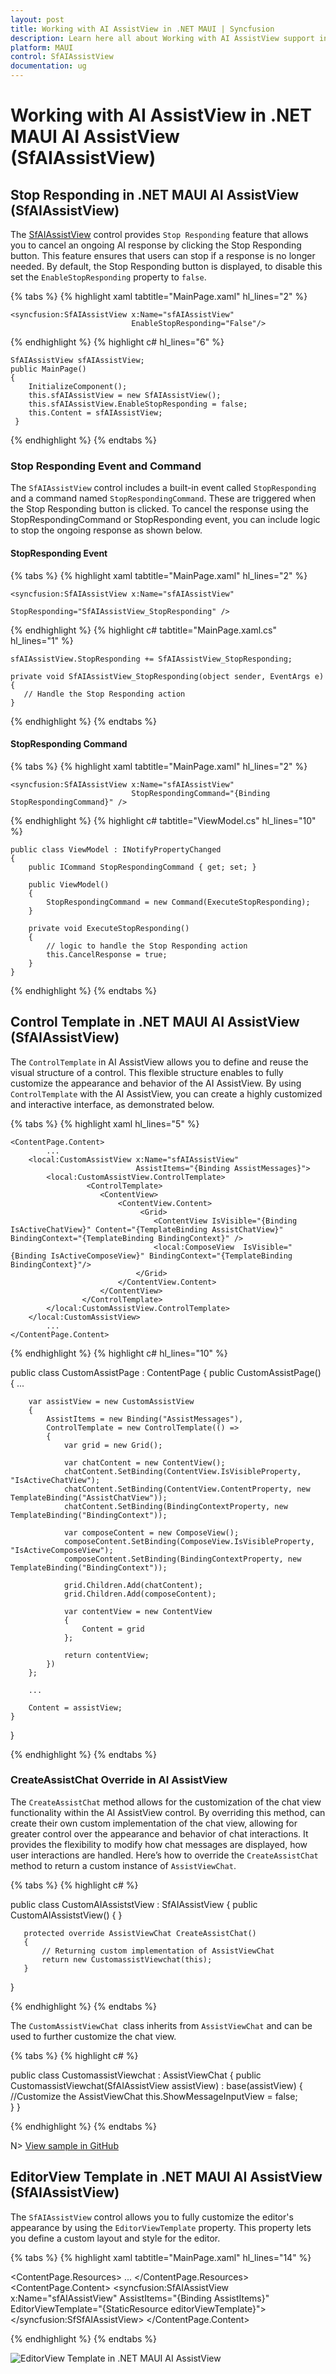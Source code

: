 ```yaml
---
layout: post
title: Working with AI AssistView in .NET MAUI | Syncfusion
description: Learn here all about Working with AI AssistView support in Syncfusion .NET MAUI  AI AssistView control and more.
platform: MAUI
control: SfAIAssistView
documentation: ug
---
```


# Working with AI AssistView in .NET MAUI AI AssistView (SfAIAssistView)

## Stop Responding in .NET MAUI AI AssistView (SfAIAssistView)

The [SfAIAssistView](https://help.syncfusion.com/cr/maui/Syncfusion.Maui.AIAssistView.SfAIAssistView.html) control provides `Stop Responding` feature that allows you to cancel an ongoing AI response by clicking the Stop Responding button. This feature ensures that users can stop if a response is no longer needed.
By default, the Stop Responding button is displayed, to disable this set the `EnableStopResponding` property to `false`.

{% tabs %}
{% highlight xaml tabtitle="MainPage.xaml" hl_lines="2" %}

    <syncfusion:SfAIAssistView x:Name="sfAIAssistView"
                               EnableStopResponding="False"/>  

{% endhighlight %} 
{% highlight c# hl_lines="6" %}

    SfAIAssistView sfAIAssistView; 
    public MainPage() 
    { 
        InitializeComponent(); 
        this.sfAIAssistView = new SfAIAssistView();
        this.sfAIAssistView.EnableStopResponding = false;
        this.Content = sfAIAssistView; 
     } 

{% endhighlight %}
{% endtabs %}

### Stop Responding Event and Command

The `SfAIAssistView` control includes a built-in event called `StopResponding` and a command named `StopRespondingCommand`. These are triggered when the Stop Responding button is clicked.
To cancel the response using the StopRespondingCommand or StopResponding event, you can include logic to stop the ongoing response as shown below. 

#### StopResponding Event

{% tabs %}
{% highlight xaml tabtitle="MainPage.xaml" hl_lines="2" %}

    <syncfusion:SfAIAssistView x:Name="sfAIAssistView"
                               StopResponding="SfAIAssistView_StopResponding" />

{% endhighlight %}
{% highlight c# tabtitle="MainPage.xaml.cs" hl_lines="1" %}

    sfAIAssistView.StopResponding += SfAIAssistView_StopResponding;

    private void SfAIAssistView_StopResponding(object sender, EventArgs e)
    {
       // Handle the Stop Responding action
    }

{% endhighlight %}
{% endtabs %}

#### StopResponding Command

{% tabs %}
{% highlight xaml tabtitle="MainPage.xaml" hl_lines="2" %}

    <syncfusion:SfAIAssistView x:Name="sfAIAssistView"  
                               StopRespondingCommand="{Binding StopRespondingCommand}" />

{% endhighlight %}
{% highlight c# tabtitle="ViewModel.cs" hl_lines="10" %}

    public class ViewModel : INotifyPropertyChanged
    {
        public ICommand StopRespondingCommand { get; set; }

        public ViewModel()
        {
            StopRespondingCommand = new Command(ExecuteStopResponding);
        }

        private void ExecuteStopResponding()
        {
            // logic to handle the Stop Responding action
            this.CancelResponse = true;
        }         
    }

{% endhighlight %}
{% endtabs %}

## Control Template in .NET MAUI AI AssistView (SfAIAssistView)

The `ControlTemplate` in AI AssistView allows you to define and reuse the visual structure of a control. This flexible structure enables to fully customize the appearance and behavior of the AI AssistView. By using `ControlTemplate` with the AI AssistView, you can create a highly customized and interactive interface, as demonstrated below.

{% tabs %}
{% highlight xaml hl_lines="5" %}

    <ContentPage.Content>
            ...      
        <local:CustomAssistView x:Name="sfAIAssistView"
                                AssistItems="{Binding AssistMessages}">
            <local:CustomAssistView.ControlTemplate>
                     <ControlTemplate>
                        <ContentView>
                            <ContentView.Content>
                                 <Grid>
                                    <ContentView IsVisible="{Binding IsActiveChatView}" Content="{TemplateBinding AssistChatView}" BindingContext="{TemplateBinding BindingContext}" />
                                    <local:ComposeView  IsVisible="{Binding IsActiveComposeView}" BindingContext="{TemplateBinding BindingContext}"/>
                                </Grid>
                            </ContentView.Content>
                        </ContentView>
                    </ControlTemplate>
            </local:CustomAssistView.ControlTemplate>
        </local:CustomAssistView>
            ...
    </ContentPage.Content>

{% endhighlight %}
{% highlight c# hl_lines="10" %}

public class CustomAssistPage : ContentPage
{
    public CustomAssistPage()
    {
        ...

        var assistView = new CustomAssistView
        {
            AssistItems = new Binding("AssistMessages"),
            ControlTemplate = new ControlTemplate(() =>
            {
                var grid = new Grid();

                var chatContent = new ContentView();
                chatContent.SetBinding(ContentView.IsVisibleProperty, "IsActiveChatView");
                chatContent.SetBinding(ContentView.ContentProperty, new TemplateBinding("AssistChatView"));
                chatContent.SetBinding(BindingContextProperty, new TemplateBinding("BindingContext"));

                var composeContent = new ComposeView();
                composeContent.SetBinding(ComposeView.IsVisibleProperty, "IsActiveComposeView");
                composeContent.SetBinding(BindingContextProperty, new TemplateBinding("BindingContext"));

                grid.Children.Add(chatContent);
                grid.Children.Add(composeContent);

                var contentView = new ContentView
                {
                    Content = grid
                };

                return contentView;
            })
        };

        ...

        Content = assistView;
    }
}

{% endhighlight %}
{% endtabs %}

### CreateAssistChat Override in AI AssistView

The `CreateAssistChat` method allows for the customization of the chat view functionality within the AI AssistView control. By overriding this method, can create their own custom implementation of the chat view, allowing for greater control over the appearance and behavior of chat interactions. It provides the flexibility to modify how chat messages are displayed, how user interactions are handled. Here’s how to override the `CreateAssistChat` method to return a custom instance of `AssistViewChat`.

{% tabs %} 
{% highlight c# %}

   public class CustomAIAssiststView : SfAIAssistView
   {
       public CustomAIAssiststView() { }

       protected override AssistViewChat CreateAssistChat()
       {
           // Returning custom implementation of AssistViewChat
           return new CustomassistViewchat(this);
       }
   }

{% endhighlight %} 
{% endtabs %}

The `CustomAssistViewChat `class inherits from `AssistViewChat` and can be used to further customize the chat view.

{% tabs %}
{% highlight c# %}

   public class CustomassistViewchat : AssistViewChat
   {
      public CustomassistViewchat(SfAIAssistView assistView) : base(assistView)
       {
           //Customize the AssistViewChat
           this.ShowMessageInputView = false;   
       }
   }

{% endhighlight %} 
{% endtabs %}

N> [View sample in GitHub](https://github.com/SyncfusionExamples/custom-control-template-in-.net-maui-aiassistview)

## EditorView Template in .NET MAUI AI AssistView (SfAIAssistView)

The `SfAIAssistView` control allows you to fully customize the editor's appearance by using the `EditorViewTemplate` property. This property lets you define a custom layout and style for the editor.

{% tabs %}
{% highlight xaml tabtitle="MainPage.xaml" hl_lines="14" %}

 <ContentPage.Resources>
        <ResourceDictionary>
            <DataTemplate x:Key="editorViewTemplate">
                 <Grid>
                    <Editor x:Name="editor" Placeholder="Type Message...">
                        ...
                </Grid>
           </DataTemplate>
       </ResourceDictionary>
 </ContentPage.Resources>
<ContentPage.Content>
      <syncfusion:SfAIAssistView x:Name="sfAIAssistView"
                                 AssistItems="{Binding AssistItems}"
                                 EditorViewTemplate="{StaticResource editorViewTemplate}">
      </syncfusion:SfSfAIAssistView>
</ContentPage.Content>

{% endhighlight %}
{% endtabs %}

![EditorView Template in .NET MAUI AI AssistView](Images/working-with-aiassistview/maui-aiassistview-editorviewtemplate.png)